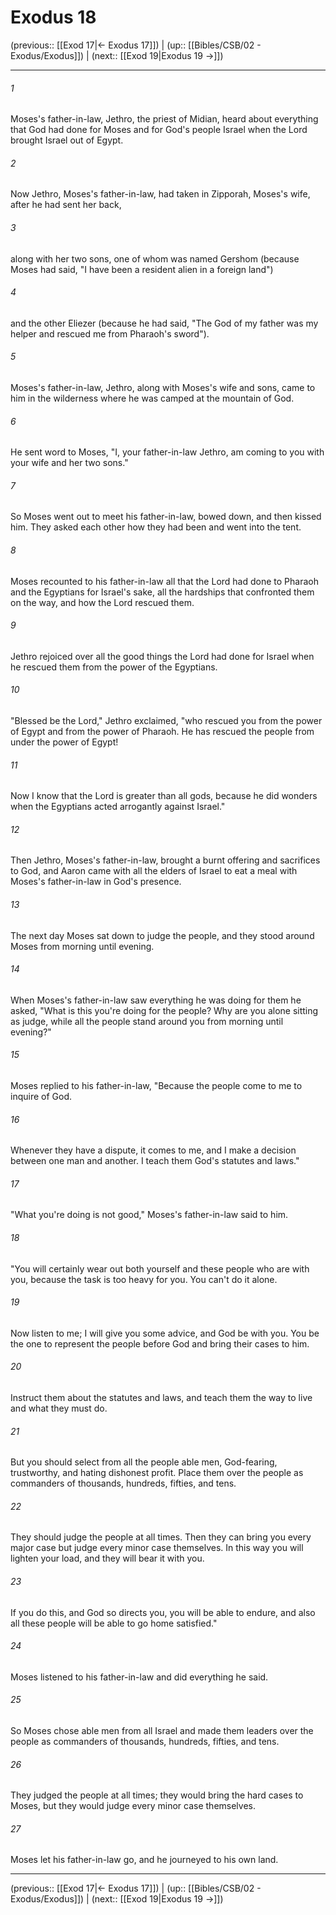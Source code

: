 # Exodus 18

(previous:: [[Exod 17|← Exodus 17]]) | (up:: [[Bibles/CSB/02 - Exodus/Exodus]]) | (next:: [[Exod 19|Exodus 19 →]])

***


###### 1 
Moses's father-in-law, Jethro, the priest of Midian, heard about everything that God had done for Moses and for God's people Israel when the Lord brought Israel out of Egypt. 

###### 2 
Now Jethro, Moses's father-in-law, had taken in Zipporah, Moses's wife, after he had sent her back, 

###### 3 
along with her two sons, one of whom was named Gershom (because Moses had said, "I have been a resident alien in a foreign land") 

###### 4 
and the other Eliezer (because he had said, "The God of my father was my helper and rescued me from Pharaoh's sword"). 

###### 5 
Moses's father-in-law, Jethro, along with Moses's wife and sons, came to him in the wilderness where he was camped at the mountain of God. 

###### 6 
He sent word to Moses, "I, your father-in-law Jethro, am coming to you with your wife and her two sons." 

###### 7 
So Moses went out to meet his father-in-law, bowed down, and then kissed him. They asked each other how they had been and went into the tent. 

###### 8 
Moses recounted to his father-in-law all that the Lord had done to Pharaoh and the Egyptians for Israel's sake, all the hardships that confronted them on the way, and how the Lord rescued them. 

###### 9 
Jethro rejoiced over all the good things the Lord had done for Israel when he rescued them from the power of the Egyptians. 

###### 10 
"Blessed be the Lord," Jethro exclaimed, "who rescued you from the power of Egypt and from the power of Pharaoh. He has rescued the people from under the power of Egypt! 

###### 11 
Now I know that the Lord is greater than all gods, because he did wonders when the Egyptians acted arrogantly against Israel." 

###### 12 
Then Jethro, Moses's father-in-law, brought a burnt offering and sacrifices to God, and Aaron came with all the elders of Israel to eat a meal with Moses's father-in-law in God's presence. 

###### 13 
The next day Moses sat down to judge the people, and they stood around Moses from morning until evening. 

###### 14 
When Moses's father-in-law saw everything he was doing for them he asked, "What is this you're doing for the people? Why are you alone sitting as judge, while all the people stand around you from morning until evening?" 

###### 15 
Moses replied to his father-in-law, "Because the people come to me to inquire of God. 

###### 16 
Whenever they have a dispute, it comes to me, and I make a decision between one man and another. I teach them God's statutes and laws." 

###### 17 
"What you're doing is not good," Moses's father-in-law said to him. 

###### 18 
"You will certainly wear out both yourself and these people who are with you, because the task is too heavy for you. You can't do it alone. 

###### 19 
Now listen to me; I will give you some advice, and God be with you. You be the one to represent the people before God and bring their cases to him. 

###### 20 
Instruct them about the statutes and laws, and teach them the way to live and what they must do. 

###### 21 
But you should select from all the people able men, God-fearing, trustworthy, and hating dishonest profit. Place them over the people as commanders of thousands, hundreds, fifties, and tens. 

###### 22 
They should judge the people at all times. Then they can bring you every major case but judge every minor case themselves. In this way you will lighten your load, and they will bear it with you. 

###### 23 
If you do this, and God so directs you, you will be able to endure, and also all these people will be able to go home satisfied." 

###### 24 
Moses listened to his father-in-law and did everything he said. 

###### 25 
So Moses chose able men from all Israel and made them leaders over the people as commanders of thousands, hundreds, fifties, and tens. 

###### 26 
They judged the people at all times; they would bring the hard cases to Moses, but they would judge every minor case themselves. 

###### 27 
Moses let his father-in-law go, and he journeyed to his own land.

***

(previous:: [[Exod 17|← Exodus 17]]) | (up:: [[Bibles/CSB/02 - Exodus/Exodus]]) | (next:: [[Exod 19|Exodus 19 →]])
